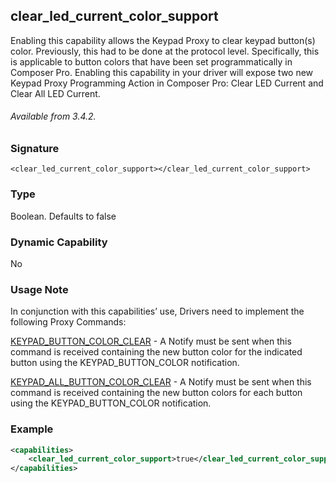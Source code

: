 ## clear\_led\_current\_color\_support

Enabling this capability allows the Keypad Proxy to clear keypad button(s) color. Previously, this had to be done at the protocol level. Specifically, this is applicable to button colors that have been set programmatically in Composer Pro. Enabling this capability in your driver will expose two new Keypad Proxy Programming Action in Composer Pro: Clear LED Current and Clear All LED Current.

###### Available from 3.4.2.

### Signature

`<clear_led_current_color_support></clear_led_current_color_support>`


### Type

Boolean. Defaults to false


### Dynamic Capability

No

### Usage Note

In conjunction with this capabilities’ use, Drivers need to implement the following Proxy Commands:

[KEYPAD\_BUTTON\_COLOR\_CLEAR][1] - A Notify must be sent when this command is received containing the new button color for the indicated button using the KEYPAD\_BUTTON\_COLOR notification.

[KEYPAD\_ALL\_BUTTON\_COLOR\_CLEAR][2] - A Notify must be sent when this command is received containing the new button colors for each button using the KEYPAD\_BUTTON\_COLOR notification.




### Example

```xml
<capabilities>
    <clear_led_current_color_support>true</clear_led_current_color_support>
</capabilities>
```

[1]:	https://miniature-adventure-p8z6k7k.pages.github.io/#keypad-proxy-commands-keypad_button_color_clear
[2]:	https://miniature-adventure-p8z6k7k.pages.github.io/#keypad-proxy-commands-keypad_all_button_color_clear